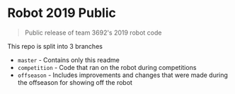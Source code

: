 # Robot 2019 Public

> Public release of team 3692's 2019 robot code

This repo is split into 3 branches

* `master` - Contains only this readme
* `competition` - Code that ran on the robot during competitions
* `offseason` - Includes improvements and changes that were made during the offseason for showing off the robot
